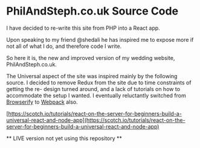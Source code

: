 # PhilAndSteph.co.uk Source Code

I have decided to re-write this site from PHP into a React app.

Upon speaking to my friend @shedali he has inspired me to expose more
if not all of what I do, and therefore code I write.

So here it is, the new and improved version of my wedding website,
PhilAndSteph.co.uk.

The Universal aspect of the site was inspired mainly by the following source. I
decided to remove Redux from the site due to time constraints of getting the re-
design turned around, and a lack of tutorials on how to accommodate the setup I
wanted. I eventually reluctantly switched from [Browserify](http://browserify.org/)
to [Webpack](https://webpack.github.io/) also.

[https://scotch.io/tutorials/react-on-the-server-for-beginners-build-a-universal-react-and-node-app](https://scotch.io/tutorials/react-on-the-server-for-beginners-build-a-universal-react-and-node-app)

** LIVE version not yet using this repository **